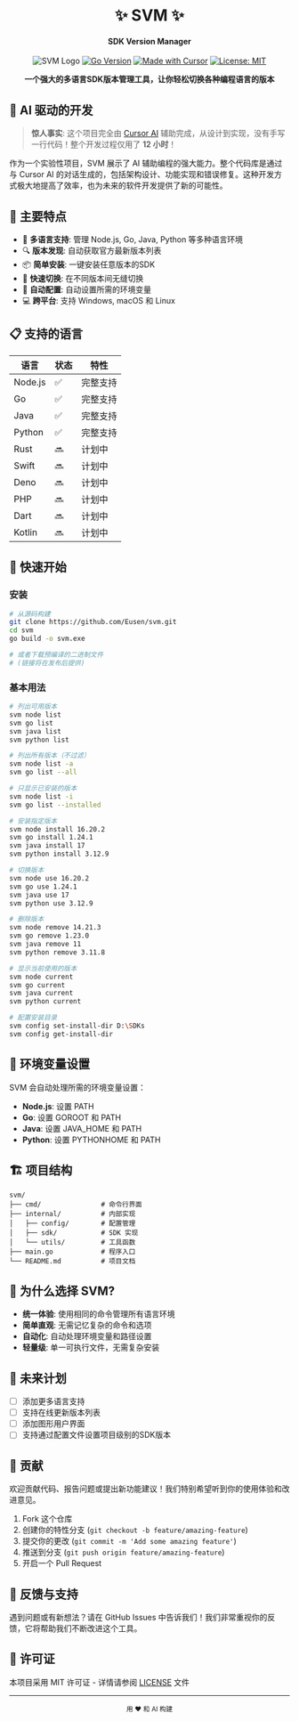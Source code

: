 <div align="center">
<h1>✨ SVM ✨</h1>
<h4>SDK Version Manager</h4>
  
![SVM Logo](https://img.shields.io/badge/svm-v1.0.0-blue)
[![Go Version](https://img.shields.io/badge/Go-1.24+-00ADD8.svg)](https://go.dev/)
[![Made with Cursor](https://img.shields.io/badge/Made%20with-Cursor%20AI-blueviolet)](https://cursor.sh/)
[![License: MIT](https://img.shields.io/badge/License-MIT-yellow.svg)](https://opensource.org/licenses/MIT)

**一个强大的多语言SDK版本管理工具，让你轻松切换各种编程语言的版本**

</div>

## 🚀 AI 驱动的开发

> **惊人事实**: 这个项目完全由 [Cursor AI](https://cursor.sh/) 辅助完成，从设计到实现，没有手写一行代码！整个开发过程仅用了 **12 小时**！

作为一个实验性项目，SVM 展示了 AI 辅助编程的强大能力。整个代码库是通过与 Cursor AI 的对话生成的，包括架构设计、功能实现和错误修复。这种开发方式极大地提高了效率，也为未来的软件开发提供了新的可能性。

## 🌟 主要特点

- 🔄 **多语言支持**: 管理 Node.js, Go, Java, Python 等多种语言环境
- 🔍 **版本发现**: 自动获取官方最新版本列表
- 📦 **简单安装**: 一键安装任意版本的SDK
- 🔀 **快速切换**: 在不同版本间无缝切换
- 🔧 **自动配置**: 自动设置所需的环境变量
- 💻 **跨平台**: 支持 Windows, macOS 和 Linux

## 📋 支持的语言

| 语言 | 状态 | 特性 |
|------|------|------|
| Node.js | ✅ | 完整支持 |
| Go | ✅ | 完整支持 |
| Java | ✅ | 完整支持 |
| Python | ✅ | 完整支持 |
| Rust | 🔜 | 计划中 |
| Swift | 🔜 | 计划中 |
| Deno | 🔜 | 计划中 |
| PHP | 🔜 | 计划中 |
| Dart | 🔜 | 计划中 |
| Kotlin | 🔜 | 计划中 |

## 🚀 快速开始

### 安装

```bash
# 从源码构建
git clone https://github.com/Eusen/svm.git
cd svm
go build -o svm.exe

# 或者下载预编译的二进制文件
# (链接将在发布后提供)
```

### 基本用法

```bash
# 列出可用版本
svm node list
svm go list
svm java list
svm python list

# 列出所有版本（不过滤）
svm node list -a
svm go list --all

# 只显示已安装的版本
svm node list -i
svm go list --installed

# 安装指定版本
svm node install 16.20.2
svm go install 1.24.1
svm java install 17
svm python install 3.12.9

# 切换版本
svm node use 16.20.2
svm go use 1.24.1
svm java use 17
svm python use 3.12.9

# 删除版本
svm node remove 14.21.3
svm go remove 1.23.0
svm java remove 11
svm python remove 3.11.8

# 显示当前使用的版本
svm node current
svm go current
svm java current
svm python current

# 配置安装目录
svm config set-install-dir D:\SDKs
svm config get-install-dir
```

## 🔧 环境变量设置

SVM 会自动处理所需的环境变量设置：

- **Node.js**: 设置 PATH
- **Go**: 设置 GOROOT 和 PATH
- **Java**: 设置 JAVA_HOME 和 PATH
- **Python**: 设置 PYTHONHOME 和 PATH

## 🏗️ 项目结构

```
svm/
├── cmd/               # 命令行界面
├── internal/          # 内部实现
│   ├── config/        # 配置管理
│   ├── sdk/           # SDK 实现
│   └── utils/         # 工具函数
├── main.go            # 程序入口
└── README.md          # 项目文档
```

## 🤔 为什么选择 SVM?

- **统一体验**: 使用相同的命令管理所有语言环境
- **简单直观**: 无需记忆复杂的命令和选项
- **自动化**: 自动处理环境变量和路径设置
- **轻量级**: 单一可执行文件，无需复杂安装

## 🔮 未来计划

- [ ] 添加更多语言支持
- [ ] 支持在线更新版本列表
- [ ] 添加图形用户界面
- [ ] 支持通过配置文件设置项目级别的SDK版本

## 🤝 贡献

欢迎贡献代码、报告问题或提出新功能建议！我们特别希望听到你的使用体验和改进意见。

1. Fork 这个仓库
2. 创建你的特性分支 (`git checkout -b feature/amazing-feature`)
3. 提交你的更改 (`git commit -m 'Add some amazing feature'`)
4. 推送到分支 (`git push origin feature/amazing-feature`)
5. 开启一个 Pull Request

## 📝 反馈与支持

遇到问题或有新想法？请在 GitHub Issues 中告诉我们！我们非常重视你的反馈，它将帮助我们不断改进这个工具。

## 📜 许可证

本项目采用 MIT 许可证 - 详情请参阅 [LICENSE](LICENSE) 文件

---

<div align="center">
  <sub>用 ❤️ 和 AI 构建</sub>
</div> 
